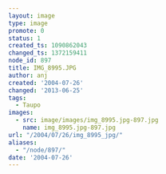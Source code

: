 ```yaml
---
layout: image
type: image
promote: 0
status: 1
created_ts: 1090862043
changed_ts: 1372159411
node_id: 897
title: IMG_8995.JPG
author: anj
created: '2004-07-26'
changed: '2013-06-25'
tags:
  - Taupo
images:
  - src: image/images/img_8995.jpg-897.jpg
    name: img_8995.jpg-897.jpg
url: "/2004/07/26/img_8995_jpg/"
aliases:
  - "/node/897/"
date: '2004-07-26'
---
```



